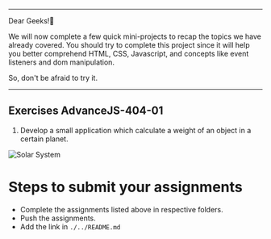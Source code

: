 <hr>

Dear Geeks!👋 

We will now complete a few quick mini-projects to recap the topics we have already covered.
You should try to complete this project since it will help you better comprehend HTML, CSS, Javascript, and concepts like event listeners and dom manipulation.

So, don't be afraid to try it.

<hr>

## Exercises AdvanceJS-404-01


1. Develop a small application which calculate a weight of an object in a certain planet. 

![Solar System](./image/dom_min_project_solar_system_day_4.1.gif)


# Steps to submit your assignments

- Complete the assignments listed above in respective folders.
- Push the assignments.
- Add the link in ```./../README.md``` 
